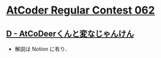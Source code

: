 # [AtCoder Regular Contest 062](https://atcoder.jp/contests/arc062)

## [D - AtCoDeerくんと変なじゃんけん](https://atcoder.jp/contests/arc062/tasks/arc062_b)
- 解説は Notion に有り．
